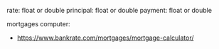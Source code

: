 rate: float or double 
principal: float or double 
payment: float or double 

mortgages computer:

- https://www.bankrate.com/mortgages/mortgage-calculator/




